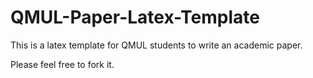 # QMUL-Paper-Latex-Template
This is a latex template for QMUL students to write an academic paper.

Please feel free to fork it.